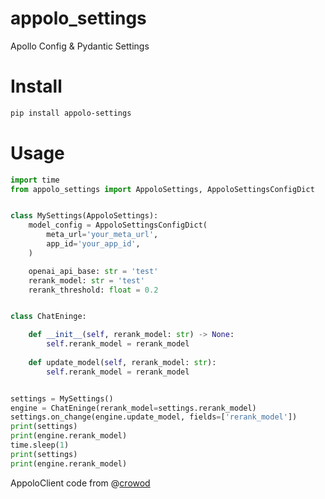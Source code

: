 # appolo_settings
Apollo Config & Pydantic Settings

# Install

```bash
pip install appolo-settings
```

# Usage

```python
import time
from appolo_settings import AppoloSettings, AppoloSettingsConfigDict


class MySettings(AppoloSettings):
    model_config = AppoloSettingsConfigDict(
        meta_url='your_meta_url',
        app_id='your_app_id',
    )

    openai_api_base: str = 'test'
    rerank_model: str = 'test'
    rerank_threshold: float = 0.2


class ChatEninge:

    def __init__(self, rerank_model: str) -> None:
        self.rerank_model = rerank_model
    
    def update_model(self, rerank_model: str):
        self.rerank_model = rerank_model


settings = MySettings()
engine = ChatEninge(rerank_model=settings.rerank_model)
settings.on_change(engine.update_model, fields=['rerank_model'])
print(settings)
print(engine.rerank_model)
time.sleep(1)
print(settings)
print(engine.rerank_model)

```

AppoloClient code from @[crowod](https://github.com/crowod)
